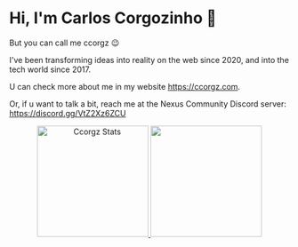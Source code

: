 # Hi, I'm Carlos Corgozinho 👋
But you can call me ccorgz 😉

I've been transforming ideas into reality on the web since 2020, and into the tech world since 2017.

U can check more about me in my website https://ccorgz.com.

Or, if u want to talk a bit, reach me at the Nexus Community Discord server: https://discord.gg/VtZ2Xz6ZCU

<!--
**ccorgz/ccorgz** is a ✨ _special_ ✨ repository because its `README.md` (this file) appears on your GitHub profile.

Here are some ideas to get you started:

- 🔭 I’m currently working on ...
- 🌱 I’m currently learning ...
- 👯 I’m looking to collaborate on ...
- 🤔 I’m looking for help with ...
- 💬 Ask me about ...
- 📫 How to reach me: ...
- 😄 Pronouns: ...
- ⚡ Fun fact: ...
-->

<div align="center">
  <a href="https://github.com/ccorgz">
  <img height="200em" alt="Ccorgz Stats" src="https://awesome-github-stats.azurewebsites.net/user-stats/ccorgz?cardType=level&theme=transparent&preferLogin=false" />
  <img height="200em" src="https://github-readme-stats.vercel.app/api/top-langs/?username=ccorgz&layout=compact&langs_count=7&theme=shadow_red"/>
</div>
